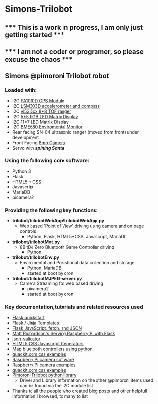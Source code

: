 # Simons-Trilobot

## *** This is a work in progress, I am only just getting started ***

## *** I am not a coder or programer, so please excuse the chaos ***

## Simons @pimoroni Trilobot robot

### Loaded with:
- I2C [PA1010D GPS Module](https://shop.pimoroni.com/products/pa1010d-gps-breakout?variant=32257258881107)
- I2C [LSM303D accelerometer and compass](https://shop.pimoroni.com/products/lsm303d-6dof-motion-sensor-breakout?variant=12767623151699)
- I2C [vl53l5cx 8*8 TOF ranger](https://shop.pimoroni.com/products/vl53l5cx-time-of-flight-tof-sensor-breakout?variant=39972903059539)
- I2C [5*5 RGB LED Matrix Display](https://shop.pimoroni.com/products/5x5-rgb-matrix-breakout?variant=21375941279827)
- I2C [11*7 LED Matrix Display](https://shop.pimoroni.com/products/11x7-led-matrix-breakout?variant=21791690752083)	
- I2C [BME680 Enviromental Monitor](https://shop.pimoroni.com/products/bme680-breakout?variant=12491552129107) 
- Rear facing SN-04 ultrasonic ranger (moved from front) under development
- Front Facing [8mp Camera](https://shop.pimoroni.com/products/raspberry-pi-camera-module-v2?variant=19833929735)
- Servo with **_spining Santa_**
 
### Using the following core software:
- Python 3
- Flask
- HTML5 + CSS
- Javascript
- MariaDB
- picamera2

### Providing the following key functions:
- **trilobot/trilobotWebApp/trilobotWebApp.py**
  - Web based 'Point of View' driving using camera and on page controls
    - Python, Flask, HTML5+CSS, Javascript, MariaDb
- **trilobot/trilobotMot.py**
  - [8BitDo Zero Bluetooth Game Controller](https://shop.pimoroni.com/products/8bitdo-zero-2-bluetooth-gamepad?variant=31339051384915) driving
    - Python
- **trilobot/trilobotEnv.py**
  - Enviromental and Posistional data collection and storage
    - Python, MariaDB
    - started at boot by cron
- **trilobot/trilobotMJPEG-server.py**
  - Camera Streaming for web based driving 
    - picamera2
    - started at boot by cron

### Key documentation,tutorials and related resources used
- [Flask quickstart](https://flask.palletsprojects.com/en/2.2.x/quickstart/)
- [Flask / Jinja Templates](https://jinja.palletsprojects.com/en/3.1.x/templates/)
- [Flask JavaScript, fetch, and JSON](https://flask.palletsprojects.com/en/2.2.x/patterns/javascript/)
- [Matt Richardson's Serving Raspberry Pi with Flask](http://mattrichardson.com/Raspberry-Pi-Flask/index.html)
- [json-validator](https://jsononline.net/json-validator)
- [HTML5 CSS Javascript Generators](https://html-css-js.com/html/)
- [Map bluetooth controllers using python](https://raspberry-valley.azurewebsites.net/Map-Bluetooth-Controller-using-Python/)
- [quackit.com css examples](https://www.quackit.com/css/examples/)
- [Raspberry Pi camera software](https://www.raspberrypi.com/documentation/computers/camera_software.html#libcamera-vid)
- [Raspberry Pi camera examples ](https://github.com/raspberrypi/picamera2/tree/main/examples)
- [quackit.com css examples](https://www.quackit.com/css/examples/)
- [Pimoroni Trilobot python library](https://github.com/pimoroni/trilobot-python/tree/main/library/trilobot)
  - Driver and Library information on the other @pimoroni items used can be found via the I2C module list
- Thanks to all the people who created blog posts and other helpfull information I browsed, to many to list

